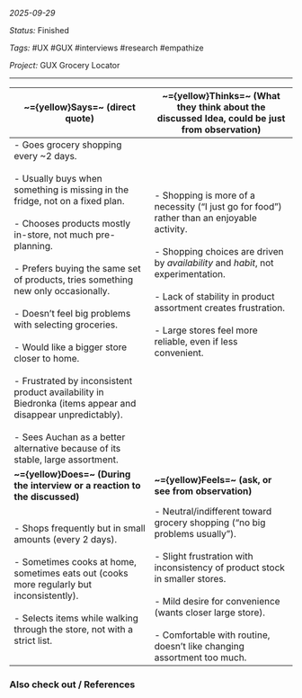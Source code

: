 *2025-09-29*

*Status:* Finished

*Tags:* #UX #GUX #interviews #research #empathize 

*Project:* GUX Grocery Locator

<hr>

| ~={yellow}Says=~ (direct quote)                                                                                                                                                                                                                                                                                                                                                                                                                                                                                                                                                                                                           | ~={yellow}Thinks=~ (What they think about the discussed Idea, could be just from observation)                                                                                                                                                                                                                                                                     |
| ----------------------------------------------------------------------------------------------------------------------------------------------------------------------------------------------------------------------------------------------------------------------------------------------------------------------------------------------------------------------------------------------------------------------------------------------------------------------------------------------------------------------------------------------------------------------------------------------------------------------------------------- | ----------------------------------------------------------------------------------------------------------------------------------------------------------------------------------------------------------------------------------------------------------------------------------------------------------------------------------------------------------------- |
| - Goes grocery shopping every ~2 days.<br>    <br>- Usually buys when something is missing in the fridge, not on a fixed plan.<br>    <br>- Chooses products mostly in-store, not much pre-planning.<br>    <br>- Prefers buying the same set of products, tries something new only occasionally.<br>    <br>- Doesn’t feel big problems with selecting groceries.<br>    <br>- Would like a bigger store closer to home.<br>    <br>- Frustrated by inconsistent product availability in Biedronka (items appear and disappear unpredictably).<br>    <br>- Sees Auchan as a better alternative because of its stable, large assortment. | - Shopping is more of a necessity (“I just go for food”) rather than an enjoyable activity.<br>    <br>- Shopping choices are driven by _availability_ and _habit_, not experimentation.<br>    <br>- Lack of stability in product assortment creates frustration.<br>    <br>- Large stores feel more reliable, even if less convenient.<br><br><br><br><br><br> |
| **~={yellow}Does=~ (During the interview or a reaction to the discussed)**                                                                                                                                                                                                                                                                                                                                                                                                                                                                                                                                                                | **~={yellow}Feels=~ (ask, or see from observation)**                                                                                                                                                                                                                                                                                                              |
| - Shops frequently but in small amounts (every 2 days).<br>    <br>- Sometimes cooks at home, sometimes eats out (cooks more regularly but inconsistently).<br>    <br>- Selects items while walking through the store, not with a strict list.                                                                                                                                                                                                                                                                                                                                                                                           | - Neutral/indifferent toward grocery shopping (“no big problems usually”).<br>    <br>- Slight frustration with inconsistency of product stock in smaller stores.<br>    <br>- Mild desire for convenience (wants closer large store).<br>    <br>- Comfortable with routine, doesn’t like changing assortment too much.                                          |


### Also check out / References